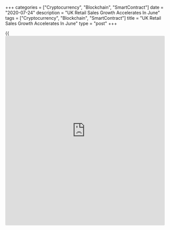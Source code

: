 +++
categories = ["Cryptocurrency", "Blockchain", "SmartContract"]
date = "2020-07-24"
description = "UK Retail Sales Growth Accelerates In June"
tags = ["Cryptocurrency", "Blockchain", "SmartContract"]
title = "UK Retail Sales Growth Accelerates In June"
type = "post"
+++

{{<iframe id="large-banner" src="https://www.bounty.group/#slide=26.0" width="100%" height="600" scrolling="no" style="border: 0px solid rgb(216, 221, 230); border-radius: 3px;">}}

UK retail sales logged a double-digit growth in June as non-food and
fuel stores continued their recovery from the sharp falls experienced
since the start of the [coronavirus][1] pandemic, the Office for
National Statistics reported Friday.

Retail sales volume advanced 13.9 percent on month, faster than the 12.3
percent rise in May and bigger than economists' forecast of 8 percent.

Growth in sales, excluding auto fuel, improved to 13.5 percent in June
from 10.6 percent a month ago. Sales were forecast to grow 7.5 percent.

Non-food stores and fuel sales showed strong monthly growths in the
volume of sales at 45.5 percent and 21.5 percent, respectively.

On a yearly basis, retail sales volume dropped at a slower pace of 1.6
percent after easing 12.9 percent in May. Economists had expected a 6.4
percent drop for June.

Excluding auto fuel, retail sales grew 1.7 percent in June, in contrast
to a 9.6 percent drop in May. Economists had forecast a 3.7 percent
decrease.

For comments and feedback [contact](https://www.playgroundfx.com/contact/): editorial@rtt[news](https://www.letsplayfx.com/blog/forex-news-website/).com

[Economic News][2]

 **What parts of the world are seeing the best (and worst) economic
performances lately? Click[here][3] to check out our [Econ Scorecard][3]
and find out! See up-to-the-moment [ranking](https://www.playgroundfx.com/blog/crypto-exchange-ranking/)s for the best and worst
performers in [GDP][4], [unemployment rate][5], [inflation][3] and much
more.**

   1. www.rtt[news](https://www.letsplayfx.com/blog/forex-news-website/).com/list/coronavirus.aspx
   2. www.rtt[news](https://www.letsplayfx.com/blog/forex-news-website/).com/Content/EconomicNews.aspx
   3. www.rtt[news](https://www.letsplayfx.com/blog/forex-news-website/).com/economic-scorecard/world-rank/CPI/highest-performance.aspx
   4. www.rtt[news](https://www.letsplayfx.com/blog/forex-news-website/).com/economic-scorecard/world-rank/GDP/highest-performance.aspx
   5. www.rtt[news](https://www.letsplayfx.com/blog/forex-news-website/).com/economic-scorecard/world-rank/unemployment-rate/lowest-performance.aspx